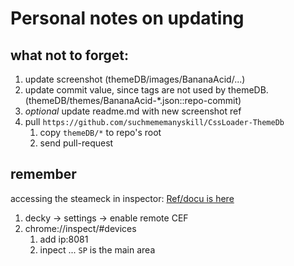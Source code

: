 # Personal notes on updating

## what not to forget:

1. update screenshot (themeDB/images/BananaAcid/...)
2. update commit value, since tags are not used by themeDB. (themeDB/themes/BananaAcid-*.json::repo-commit)
3. *optional* update readme.md with new screenshot ref
4. pull `https://github.com/suchmememanyskill/CssLoader-ThemeDb`
    1. copy `themeDB/*` to repo's root
    2. send pull-request

## remember
accessing the steameck in inspector:
[Ref/docu is here](https://github.com/suchmememanyskill/CssLoader-ThemeDb)

1. decky -> settings -> enable remote CEF
2. chrome://inspect/#devices
    1. add ip:8081
    2. inpect ... `SP` is the main area
